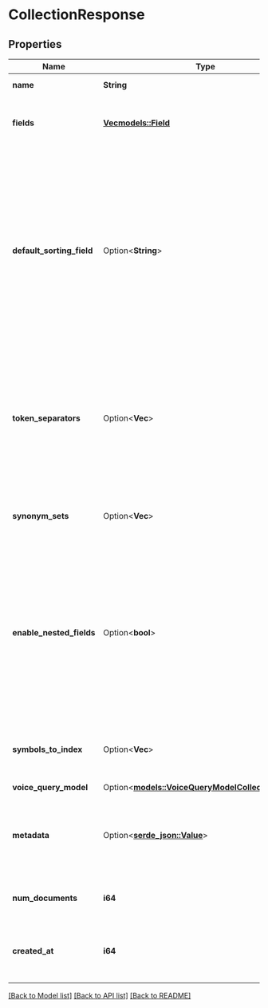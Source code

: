 # CollectionResponse

## Properties

Name | Type | Description | Notes
------------ | ------------- | ------------- | -------------
**name** | **String** | Name of the collection | 
**fields** | [**Vec<models::Field>**](Field.md) | A list of fields for querying, filtering and faceting | 
**default_sorting_field** | Option<**String**> | The name of an int32 / float field that determines the order in which the search results are ranked when a sort_by clause is not provided during searching. This field must indicate some kind of popularity. | [optional][default to ]
**token_separators** | Option<**Vec<String>**> | List of symbols or special characters to be used for splitting the text into individual words in addition to space and new-line characters.  | [optional][default to []]
**synonym_sets** | Option<**Vec<String>**> | List of synonym set names to associate with this collection | [optional]
**enable_nested_fields** | Option<**bool**> | Enables experimental support at a collection level for nested object or object array fields. This field is only available if the Typesense server is version `0.24.0.rcn34` or later. | [optional][default to false]
**symbols_to_index** | Option<**Vec<String>**> | List of symbols or special characters to be indexed.  | [optional][default to []]
**voice_query_model** | Option<[**models::VoiceQueryModelCollectionConfig**](VoiceQueryModelCollectionConfig.md)> |  | [optional]
**metadata** | Option<[**serde_json::Value**](.md)> | Optional details about the collection, e.g., when it was created, who created it etc.  | [optional]
**num_documents** | **i64** | Number of documents in the collection | [readonly]
**created_at** | **i64** | Timestamp of when the collection was created (Unix epoch in seconds) | [readonly]

[[Back to Model list]](../README.md#documentation-for-models) [[Back to API list]](../README.md#documentation-for-api-endpoints) [[Back to README]](../README.md)



